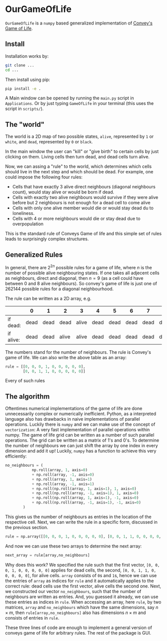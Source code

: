 # OurGameOfLife

`OurGameOfLife` is a `numpy` based generalized implementation of [Convey's Game of Life](https://en.wikipedia.org/wiki/Conway%27s_Game_of_Life).

## Install

Installation works by:
```bash
git clone ...
cd ...
```
Then install using pip:
```bash
pip install -e .
```
A Main window can be opened by running the `main.py` script in `Applications`.
Or by just typing `GameOfLife` in your terminal (this uses the script in `scripts/`).


## The "world"

The world is a 2D map of two possible states, `alive`, represented by `1` or `white`, and `dead`, represented by `0` or `black`.

In the main window the user can "kill" or "give birth" to certain cells by just clicking on them. Living cells then turn dead, and dead cells turn alive.

Now, we can assing a "rule" to the world, which determines which cells should live in the next step and which should be dead.
For example, one could impose the following four rules:
 - Cells that have exactly 3 alive direct neighbours (diagonal neighbours count), would stay alive or would be born if dead.
 - Cells with exactly two alive neighbours would survive if they were alive before but 2 neighbours is not enough for a dead cell to come alive
 - Cells with only one alive member would die or would stay dead du to loneliness.
 - Cells with 4 or more neighbours would die or stay dead due to overpopulation

This is the standard rule of Conveys Game of life and this simple set of rules leads to surprisingly complex structures.
## Generalized Rules

In general, there are $2^{2n}$ possible rules for a game of life, where $n$ is the number of possible alive neighbouring states.
If one takes all adjecent cells as neighbours, direct and diagonal, then $n=9$ (as a cell could have between 0 and 8 alive neighbours).
So convey's game of life is just one of 262144 possible rules for a diagonal neighbourhood.

The rule can be written as a 2D array, e.g.

|   |  0 | 1 |2|3|4|5|6|7|8|
|---|---|--|-|-|-|-|-|-|-|
| if dead:  | dead  |dead|dead|alive|dead|dead|dead|dead|dead|
| if alive:  |  dead |dead|alive|alive|dead|dead|dead|dead|dead|

The numbers stand for the number of neighbours.
The rule is Convey's game of life.
We can also write the above table as an array:
```python
rule = [[0, 0, 0, 1, 0, 0, 0, 0, 0],
        [0, 0, 1, 1, 0, 0, 0, 0, 0]]
```



Every of such rules


## The algorithm

Oftentimes numerical implementations of the game of life are done unnecessarily complex or numerically inefficient.
Python, as a interpreted language also has drawbacks in naive implementations of parallel operations.
Luckily there is `numpy` and we can make use of the concept of `vectorization`: A very fast implementation of parallel operations within numpy.
The game of life grid can be written as a number of such parallel operations.
The grid can be written as a matrix of 1's and 0's.
To determine the number of neighbours we can just shift the array by one index in every dimension and add it up!
Luckily, `numpy` has a function to achieve this very efficiently:
```python
no_neighbours = (
            np.roll(array, 1, axis=0)
            + np.roll(array, -1, axis=0)
            + np.roll(array, 1, axis=1)
            + np.roll(array, -1, axis=1)
            + np.roll(np.roll(array, 1, axis=1), 1, axis=0)
            + np.roll(np.roll(array, -1, axis=1), 1, axis=0)
            + np.roll(np.roll(array, 1, axis=1), -1, axis=0)
            + np.roll(np.roll(array, -1, axis=1), -1, axis=0)
        )
```
This gives us the number of neighbours as entries in the location of the respective cell.
Next, we can write the rule in a specific form, discussed in the previous section.
```python
rule = np.array([[0, 0, 0, 1, 0, 0, 0, 0, 0], [0, 0, 1, 1, 0, 0, 0, 0, 0]])
```
And now we can use these two arrays to determine the next array:
```python
next_array = rule[array,no_neighbours]
```
Why does this work?
We specified the rule such that the first vector, `[0, 0, 0, 1, 0, 0, 0, 0, 0]` applies for dead cells, the second, `[0, 0, 1, 1, 0, 0, 0, 0, 0]`, for alive cells.
`array` consists of `0`s and `1`s, hence we can use the entries of `array` as indices for `rule` and it automatically applies to the correct rule: dead cells use the first vector, alive cells the second one.
Next, we constructed our vector `no_neighbours`, such that the number of neighbours are written as entries.
And, you guessed it already, we can use these entries as indices in `rule`.
When accessing an array, here `rule`, by two matrices, `array` and `no_neighbours`  which have the same dimensions, say $n\times m$, then `rule[array,no_neighbours]` also has dimensions $n \times m$ and consists of entries in `rule`.

These three lines of code are enough to implement a general version of conveys game of life for arbitrary rules.
The rest of the package is GUI.
